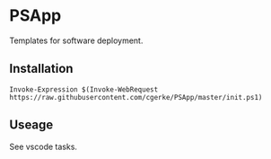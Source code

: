 # PSApp
Templates for software deployment.
## Installation
```
Invoke-Expression $(Invoke-WebRequest https://raw.githubusercontent.com/cgerke/PSApp/master/init.ps1)
```
## Useage
See vscode tasks.